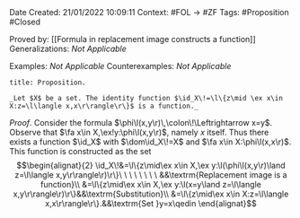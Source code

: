 <br />
<br />

Date Created: 21/01/2022 10:09:11
Context: #FOL $\to$ #ZF
Tags: #Proposition #Closed 

Proved by: [[Formula in replacement image constructs a function]]
Generalizations: _Not Applicable_

Examples: _Not Applicable_
Counterexamples: _Not Applicable_

``` ad-Proposition
title: Proposition.

_Let $X$ be a set. The identity function $\id_X\!=\l\{z\mid \ex x\in X:z=\l\langle x,x\r\rangle\r\}$ is a function._

```

_Proof_. Consider the formula $\phi\l(x,y\r)\,\colon\!\Leftrightarrow x=y$. Observe that $\fa x\in X,\ex!y:\phi\l(x,y\r)$, namely $x$ itself. Thus there exists a function $\id_X$ with $\dom\id_X\!=X$ and $\fa x\in X:\phi\l(x,x\r)$. This function is constructed as the set
$$\begin{alignat}{2}
    \id_X\!&=\l\{z\mid\ex x\in X,\ex y:\l(\phi\l(x,y\r)\land z=\l\langle x,y\r\rangle\r)\r\}\ \ \ \ \ \ \ \ &&\textrm{Replacement image is a function}\\
    &=\l\{z\mid\ex x\in X,\ex y:\l(x=y\land z=\l\langle x,y\r\rangle\r)\r\}&&\textrm{Substitution}\\
    &=\l\{z\mid\ex x\in X:z=\l\langle x,x\r\rangle\r\}.&&\textrm{Set }y=x\qedin
\end{alignat}$$
